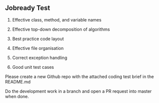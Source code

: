 ## Jobready Test

1. Effective class, method, and variable names

2. Effective top-down decomposition of algorithms

3. Best practice code layout

4. Effective file organisation

5. Correct exception handling

6. Good unit test cases

Please create a new Github repo with the attached coding test brief in the README.md 

Do the development work in a branch and open a PR request into master when done.